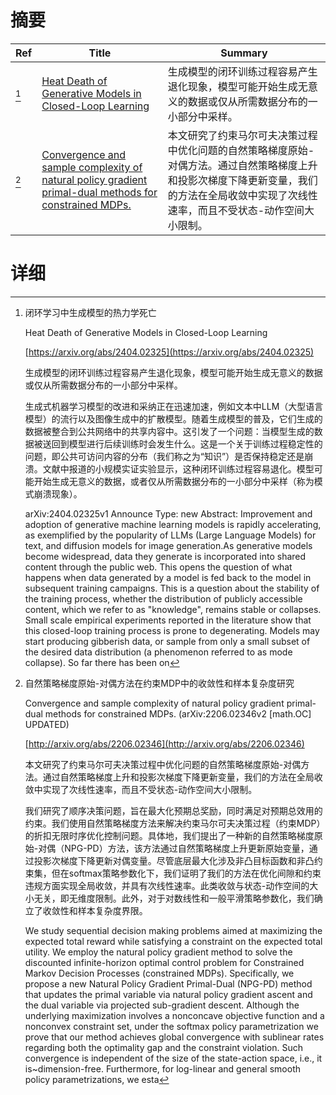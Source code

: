 # 摘要

| Ref | Title | Summary |
| --- | --- | --- |
| [^1] | [Heat Death of Generative Models in Closed-Loop Learning](https://arxiv.org/abs/2404.02325) | 生成模型的闭环训练过程容易产生退化现象，模型可能开始生成无意义的数据或仅从所需数据分布的一小部分中采样。 |
| [^2] | [Convergence and sample complexity of natural policy gradient primal-dual methods for constrained MDPs.](http://arxiv.org/abs/2206.02346) | 本文研究了约束马尔可夫决策过程中优化问题的自然策略梯度原始-对偶方法。通过自然策略梯度上升和投影次梯度下降更新变量，我们的方法在全局收敛中实现了次线性速率，而且不受状态-动作空间大小限制。 |

# 详细

[^1]: 闭环学习中生成模型的热力学死亡

    Heat Death of Generative Models in Closed-Loop Learning

    [https://arxiv.org/abs/2404.02325](https://arxiv.org/abs/2404.02325)

    生成模型的闭环训练过程容易产生退化现象，模型可能开始生成无意义的数据或仅从所需数据分布的一小部分中采样。

    

    生成式机器学习模型的改进和采纳正在迅速加速，例如文本中LLM（大型语言模型）的流行以及图像生成中的扩散模型。随着生成模型的普及，它们生成的数据被整合到公共网络中的共享内容中。这引发了一个问题：当模型生成的数据被送回到模型进行后续训练时会发生什么。这是一个关于训练过程稳定性的问题，即公共可访问内容的分布（我们称之为“知识”）是否保持稳定还是崩溃。文献中报道的小规模实证实验显示，这种闭环训练过程容易退化。模型可能开始生成无意义的数据，或者仅从所需数据分布的一小部分中采样（称为模式崩溃现象）。

    arXiv:2404.02325v1 Announce Type: new  Abstract: Improvement and adoption of generative machine learning models is rapidly accelerating, as exemplified by the popularity of LLMs (Large Language Models) for text, and diffusion models for image generation.As generative models become widespread, data they generate is incorporated into shared content through the public web. This opens the question of what happens when data generated by a model is fed back to the model in subsequent training campaigns. This is a question about the stability of the training process, whether the distribution of publicly accessible content, which we refer to as "knowledge", remains stable or collapses.   Small scale empirical experiments reported in the literature show that this closed-loop training process is prone to degenerating. Models may start producing gibberish data, or sample from only a small subset of the desired data distribution (a phenomenon referred to as mode collapse). So far there has been on
    
[^2]: 自然策略梯度原始-对偶方法在约束MDP中的收敛性和样本复杂度研究

    Convergence and sample complexity of natural policy gradient primal-dual methods for constrained MDPs. (arXiv:2206.02346v2 [math.OC] UPDATED)

    [http://arxiv.org/abs/2206.02346](http://arxiv.org/abs/2206.02346)

    本文研究了约束马尔可夫决策过程中优化问题的自然策略梯度原始-对偶方法。通过自然策略梯度上升和投影次梯度下降更新变量，我们的方法在全局收敛中实现了次线性速率，而且不受状态-动作空间大小限制。

    

    我们研究了顺序决策问题，旨在最大化预期总奖励，同时满足对预期总效用的约束。我们使用自然策略梯度方法来解决约束马尔可夫决策过程（约束MDP）的折扣无限时序优化控制问题。具体地，我们提出了一种新的自然策略梯度原始-对偶（NPG-PD）方法，该方法通过自然策略梯度上升更新原始变量，通过投影次梯度下降更新对偶变量。尽管底层最大化涉及非凸目标函数和非凸约束集，但在softmax策略参数化下，我们证明了我们的方法在优化间隙和约束违规方面实现全局收敛，并具有次线性速率。此类收敛与状态-动作空间的大小无关，即无维度限制。此外，对于对数线性和一般平滑策略参数化，我们确立了收敛性和样本复杂度界限。

    We study sequential decision making problems aimed at maximizing the expected total reward while satisfying a constraint on the expected total utility. We employ the natural policy gradient method to solve the discounted infinite-horizon optimal control problem for Constrained Markov Decision Processes (constrained MDPs). Specifically, we propose a new Natural Policy Gradient Primal-Dual (NPG-PD) method that updates the primal variable via natural policy gradient ascent and the dual variable via projected sub-gradient descent. Although the underlying maximization involves a nonconcave objective function and a nonconvex constraint set, under the softmax policy parametrization we prove that our method achieves global convergence with sublinear rates regarding both the optimality gap and the constraint violation. Such convergence is independent of the size of the state-action space, i.e., it is~dimension-free. Furthermore, for log-linear and general smooth policy parametrizations, we esta
    

